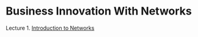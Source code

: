# Business Innovation With Networks


Lecture 1.  [Introduction to Networks](https://imwan.github.io/NetworkCourse/1introduction.html/)
